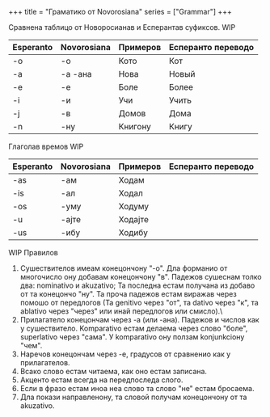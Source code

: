 +++
title = "Граматико от Novorosiana"
series = ["Grammar"]
+++

Сравнена таблицо от Новоросианав и Есперантав суфиксов. WIP

| Esperanto | Novorosiana | Примеров  | Есперанто переводо |
|----------|----------|-----------|--------------|
| -o        |   -о       |    Кото       | Кот         |
| -a        |   -а  -ана   |     Нова      |    Новый          |
| -e        |    -е      |     Боле      |      Более        |
|   -i      |     -и     |     Учи      |      Учить        |
|   -j      |     -в     |      Домов     |     Дома         |
|   -n      |    -ну      |    Книгону       |     Книгу         |

Глаголав времов WIP

| Esperanto | Novorosiana | Примеров  | Есперанто переводо |
|----------|----------|-----------|--------------|
|   -as      |    -ам      |     Ходам      |              |
|    -is     |     -ал     |     Ходал      |              |
|    -os     |     -уму     |      Ходуму     |              |
|    -u     |     -ајте     |     Ходајте      |              |
|    -us     |     -ибу     |    Ходибу       |              |


WIP
Правилов
1. Сушествителов имеам конецончону "-о". Дла форманио от многочисло ону добавам конецончону "в". Падежов сушеснам толко два: nominativo и akuzativo; Та последна естам получана из добаво от та конецончо "ну". Та проча падежов естам виражав через помошо от передлогов (Та genitivo через "от", та dativo через "к", та ablativo через "через" или инай передлогов или смисло).\
2. Прилагатело конецончам через -а (или -ана). Падежов и числов как у сушествитело. Komparativo естам делаема через слово "боле", superlativo через "сама". У komparativo ону ползам konjunkcioну "чем".
3. Наречов конецончам через -е, градусов от сравненио как у прилагателов.
4. Всако слово естам читаема, как оно естам записана.
5. Акценто естам всегда на передпоследа слого.
6. Если в фразо естам иноа неа слово та слово "не" естам бросаема.
7. Дла покази направленону, та словой получам конецончону от та akuzativo.
